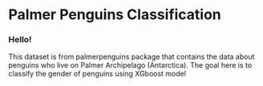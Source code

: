 # Palmer Penguins Classification 

### Hello!
This dataset is from palmerpenguins package that contains the data about penguins who live on Palmer Archipelago (Antarctica).
The goal here is to classify the gender of penguins using XGboost model 
